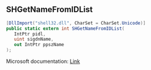 ## SHGetNameFromIDList

```csharp
[DllImport("shell32.dll", CharSet = CharSet.Unicode)]
public static extern int SHGetNameFromIDList(
   IntPtr pidl,
   uint sigdnName,
   out IntPtr ppszName
);
```

Microsoft documentation: [Link](https://learn.microsoft.com/en-us/windows/win32/api/shobjidl_core/nf-shobjidl_core-shgetnamefromidlist)
